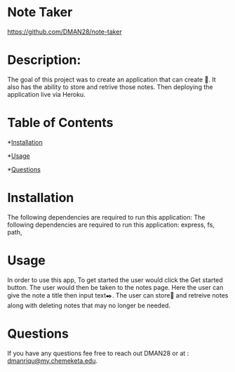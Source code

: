   # Note Taker 
  
  https://github.com/DMAN28/note-taker
  
  # Description: 
  The goal of this project was to create an  application that can create :memo:. It also has the ability to store and retrive those notes. Then deploying the application live via Heroku.
  # Table of Contents
  *[Installation](#installation)
 
  *[Usage](#usage)
  
  *[Questions](#questions)
  
  # Installation
  The following dependencies are required to run this application: The following dependencies are required to run this application: express, fs, path,
  # Usage
  In order to use this app,  To get started the user would click the Get started button. The user would then be taken to the notes page. Here the user can give the note a title then input text:black_nib:. The user can store:file_folder: and retreive notes along with deleting notes that may no longer be needed.
  # Questions 
If you have any questions fee free to reach out DMAN28 or at : dmanriqu@my.chemeketa.edu.
